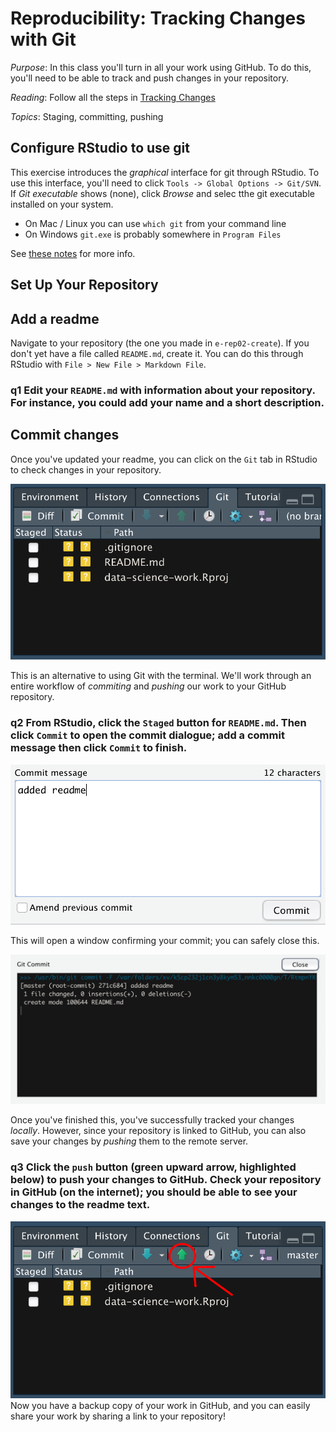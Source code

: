 
# Reproducibility: Tracking Changes with Git

*Purpose*: In this class you'll turn in all your work using GitHub. To do this, you'll need to be able to track and push changes in your repository.

*Reading*: Follow all the steps in [Tracking Changes](https://swcarpentry.github.io/git-novice/04-changes/index.html)

*Topics*: Staging, committing, pushing

## Configure RStudio to use git
<!-- -------------------------------------------------- -->

This exercise introduces the *graphical* interface for git through RStudio. To
use this interface, you'll need to click `Tools -> Global Options -> Git/SVN`.
If *Git executable* shows (none), click *Browse* and selec tthe git executable
installed on your system.

- On Mac / Linux you can use `which git` from your command line
- On Windows `git.exe` is probably somewhere in `Program Files`

See [these
notes](https://jennybc.github.io/2014-05-12-ubc/ubc-r/session03_git.html) for
more info.

## Set Up Your Repository
<!-- -------------------------------------------------- -->

## Add a readme
<!-- ------------------------- -->

Navigate to your repository (the one you made in `e-rep02-create`). If you don't yet have a file called `README.md`, create it. You can do this through RStudio with `File > New File > Markdown File`.

### __q1__ Edit your `README.md` with information about your repository. For instance, you could add your name and a short description.

## Commit changes
<!-- ------------------------- -->

Once you've updated your readme, you can click on the `Git` tab in RStudio to check changes in your repository.

![New](./images/rep03-git.png)

This is an alternative to using Git with the terminal. We'll work through an entire workflow of *commiting* and *pushing* our work to your GitHub repository.

### __q2__ From RStudio, click the `Staged` button for `README.md`. Then click `Commit` to open the commit dialogue; add a commit message then click `Commit` to finish.

![New](./images/rep03-commit.png)

This will open a window confirming your commit; you can safely close this.

![New](./images/rep03-commit-msg.png)

Once you've finished this, you've successfully tracked your changes *locally*. However, since your repository is linked to GitHub, you can also save your changes by *pushing* them to the remote server.

### __q3__ Click the `push` button (green upward arrow, highlighted below) to push your changes to GitHub. Check your repository in GitHub (on the internet); you should be able to see your changes to the readme text.

![New](./images/rep03-push.png)
Now you have a backup copy of your work in GitHub, and you can easily share your work by sharing a link to your repository!

<!-- include-exit-ticket -->

